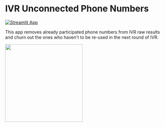 # IVR Unconnected Phone Numbers
[![Streamlit App](https://static.streamlit.io/badges/streamlit_badge_black_white.svg)](https://ivr-unconnected-phonenum.streamlit.app/)

This app removes already participated phone numbers from IVR raw results and churn out the ones who haven't to be re-used in the next round of IVR.

<div style="display:flex;">
  <img src="https://github.com/INVOKE-Solutions/ivr_unconnected_phonenum/assets/62960813/f8781d78-6539-4670-957c-f1a7adec0ab8" height="250">
</div>


